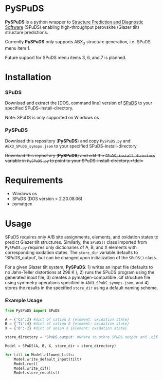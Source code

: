 # PySPuDS

**PySPuDS** is a python wrapper to [Structure Prediction and Diagnostic Software](https://www.unf.edu/~michael.lufaso/spuds/) (SPuDS) enabling high-throughput perovskite (Glazer tilt) structure predictions.

Currently **PySPuDS** only supports ABX<sub>3</sub> structure generation, i.e. SPuDS menu item 1. 

Future support for SPuDS menu items 3, 6, and 7 is planned.




# Installation
### SPuDS
Download and extract the [DOS, command line] version of [SPuDS](https://www.unf.edu/~michael.lufaso/spuds/) to your specified SPuDS-install-directory.

Note: SPuDS is only supported on Windows os

### PySPuDS
Download this repository (**PySPuDS**) and copy ```PySPuDS.py``` and ```ABX3_SPuDS_symops.json``` to your specified SPuDS-install-directory.

<del>Download this repository (**PySPuDS**) and edit the ```SPuDS_install_directory``` variable in ```PySPuDS.py``` to point to your SPuDS-install-directory.<\del>



# Requirements
  - Windows os
  - SPuDS (DOS version > 2.20.08.06)
  - pymatgen




# Usage
SPuDS requires only A/B site assignments, elements, and oxidation states to predict Glazer tilt structures. Similarly, the ```SPuDS()``` class imported from ```PySPuDS.py``` requires only dictionaries of A, B, and X elements with corresponding oxidation states. The ```store_dir``` variable defaults to 'SPuDS_output', but can be changed upon initialization of the ```SPuDS()``` class.


For a given Glazer tilt system, **PySPuDS**: 1) writes an input file (defaults to no Jahn-Teller distortions at 298 K ), 2) runs the SPuDS program using the generated input file, 3) creates a pymatgen-compatible .cif structure file using symmetry operations specified in ```ABX3_SPuDS_symops.json```, and 4) stores the results in the specified ```store_dir``` using a default naming scheme.


### Example Usage 
```python
from PySPuDS import SPuDS

A = {'Ca':2} #dict of cation A {element: oxidation state}
B = {'Ti':4} #dict of cation B {element: oxidation state}
X = {'O':-2} #dict of anion X {element: oxidation state}

store_directory = 'SPuDS_output' #where to store SPuDS output and .cif files

Model = SPuDS(A, B, X, store_dir = store_directory)

for tilt in Model.allowed_tilts:   
    Model.write_default_input(tilt)
    Model.run()
    Model.write_cif()
    Model.store_results()
```
